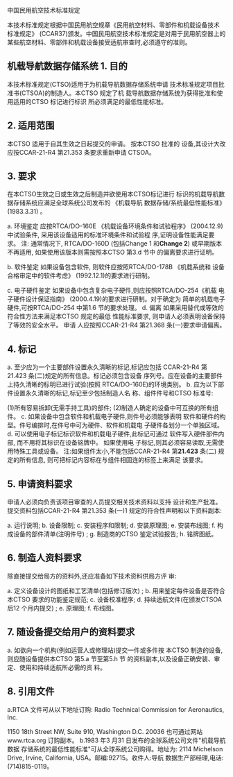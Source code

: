  
中国民用航空技术标准规定 
 
本技术标准规定根据中国民用航空规章《民用航空材料、零部件和机载设备技术
标准规定》
(CCAR37)颁发。中国民用航空技术标准规定是对用于民用航空器上的
某些航空材料、零部件和机载设备接受适航审查时,必须遵守的准则。 

## 机载导航数据存储系统 1. 目的

本技术标准规定(CTSO)适用于为机载导航数据存储系统申请
技术标准规定项目批准书(CTSOA)的制造人。本CTSO 规定了机
载导航数据存储系统为获得批准和使用适用的CTSO 标记进行标识
所必须满足的最低性能标准。 

## 2. 适用范围

本CTSO 适用于自其生效之日起提交的申请。
按本CTSO 批准的
设备,其设计大改应按CCAR-21-R4 第21.353 条要求重新申请
CTSOA。 

## 3. 要求

在本CTSO生效之日或生效之后制造并欲使用本CTSO标记进行
标识的机载导航数据存储系统应满足全球系统公司发布的
《机载导航
数据存储/系统最低性能标准》
(1983.3.31)
。 

a. 环境鉴定 
应按RTCA/DO-160E 《机载设备环境条件和试验程序》
(2004.12.9)
中试验条件,
采用该设备适用的标准环境条件和试验程
序,证明设备性能满足要求。 
注:
通常情况下, RTCA/DO-160D
(包括Change 1 和**Change 2**)
或早期版本不再适用,
如果使用该版本则需按照本CTSO 第3.d 节中
的偏离要求进行证明。 

b. 软件鉴定 
如果设备包含软件,
则软件应按照RTCA/DO-178B
《机载系统和
设备合格审定中的软件考虑》
(1992.12.1)的要求进行研制。 

c. 电子硬件鉴定 
如果设备中包含复杂电子硬件,则应按照RTCA/DO-254《机载
电子硬件设计保证指南》
(2000.4.19)的要求进行研制。对于确定为
简单的机载电子硬件,可按RTCA/DO-254 中第1.6 节的要求处理。 
d. 偏离 如果采用替代或等效的符合性方法来满足本CTSO 规定的最低
性能标准要求,
则申请人必须表明设备保持了等效的安全水平。
申请
人应按照CCAR-21-R4 第21.368 条(一)要求申请偏离。 

## 4. 标记

a. 至少应为一个主要部件设置永久清晰的标记,标记应包括
CCAR-21-R4 第21.423 条(二)规定的所有信息。标记必须包含设备
序列号。应在设备的主要部件上持久清晰的标明已进行试验(按照
RTCA/DO-160E)的环境类别。 
b. 应为以下部件设置永久清晰的标记,标记至少包括制造人名
称、组件件号和CTSO 标准号: 

(1)所有容易拆卸(无需手持工具)的部件; (2)制造人确定的设备中可互换的所有组件。 
c. 如果设备中包含软件和机载电子硬件,则件号必须能够表明
软件和硬件的构型。件号编排时,在件号中可为硬件、软件和机载电
子硬件各划分一个单独区域。 
d. 可以使用电子标记标识软件和机载电子硬件,此标记可通过
软件写入硬件部件内部,
而不用将其标识在设备铭牌中。
如果使用电
子标记,则其必须容易读取,无需使用特殊工具或设备。 
注:如果组件太小,不能包括CCAR-21-R4 第**21.423** 条(二)
规定的所有信息,
则可把标记内容标在与组件相固连的标签上来满足
该要求。 

## 5. 申请资料要求

申请人必须向负责该项目审查的人员提交相关技术资料以支持
设计和生产批准。提交资料包括CCAR-21-R4 第21.353 条(一)1
规定的符合性声明和以下资料副本: 

a. 运行说明; 
b. 设备限制; c. 安装程序和限制; 
d. 安装原理图; 
e. 安装布线图; f. 构成设备的部件清单(注明件号)
; 
g. 制造商的CTSO 鉴定试验报告; 
h. 铭牌图纸。 

## 6. 制造人资料要求

除直接提交给局方的资料外,还应准备如下技术资料供局方评
审: 

a. 定义设备设计的图纸和工艺清单(包括修订版次)
; 
b. 用来鉴定每件设备是否符合本CTSO 要求的功能鉴定规范; 
c. 设备校准程序; d. 持续适航文件(在颁发CTSOA 后12 个月内提交)
; 
e. 原理图; 
f. 布线图。 

## 7. 随设备提交给用户的资料要求

a. 如欲向一个机构(例如运营人或修理站)提交一件或多件按
本CTSO 制造的设备,则应随设备提供本CTSO 第5.a 节至第5.h 节
的资料副本,以及设备正确安装、审定、使用和持续适航所必需的资
料。 

## 8. 引用文件

a.RTCA 文件可从以下地址订购: 
Radio Technical Commission for Aeronautics, Inc. 

1150 18th Street NW, Suite 910, Washington D.C. 20036 也可通过网站www.rtca.org 订购副本。 
b.1983 年3 月31 日发布的全球系统公司文件"机载导航数据
存储系统的最低性能标准"可从全球系统公司购得。地址为: 2114 Michelson Drive, Irvine, California, USA。邮编:92715。收件人:导航
数据生产部经理,电话:(714)815-0119。 

